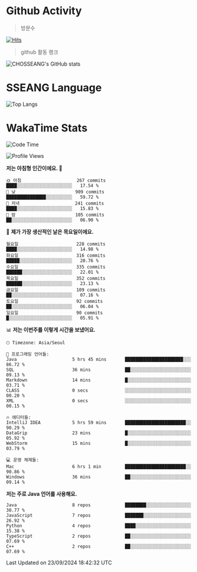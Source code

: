 <!--
**CHOSSEANG/CHOSSEANG** is a ✨ _special_ ✨ repository because its `README.md` (this file) appears on your GitHub profile.

Here are some ideas to get you started:

- 🔭 I’m currently working on ...
- 🌱 I’m currently learning ...
- 👯 I’m looking to collaborate on ...
- 🤔 I’m looking for help with ...
- 💬 Ask me about ...
- 📫 How to reach me: ...
- 😄 Pronouns: ...
- ⚡ Fun fact: ...
-->

# Github Activity
> 방문수

[![Hits](https://hits.seeyoufarm.com/api/count/incr/badge.svg?url=https%3A%2F%2Fgithub.com%2FCHOSSEANG&count_bg=%238AED3E&title_bg=%23495358&icon=electron.svg&icon_color=%23E7E7E7&title=CHOSSEANG&edge_flat=false)](https://hits.seeyoufarm.com)
> github 활동 랭크

![CHOSSEANG's GitHub stats](https://github-readme-stats.vercel.app/api?username=CHOSSEANG&show_icons=true&theme=radical)

# SSEANG Language
![Top Langs](https://github-readme-stats.vercel.app/api/top-langs/?username=CHOSSEANG&layout=compact)

# WakaTime Stats

<!--START_SECTION:waka-->
![Code Time](http://img.shields.io/badge/Code%20Time-51%20hrs%2025%20mins-blue)

![Profile Views](http://img.shields.io/badge/Profile%20Views-0-blue)

**저는 아침형 인간이에요. 🐤** 

```text
🌞 아침                     267 commits         ████░░░░░░░░░░░░░░░░░░░░░   17.54 % 
🌆 낮　                     909 commits         ███████████████░░░░░░░░░░   59.72 % 
🌃 저녁                     241 commits         ████░░░░░░░░░░░░░░░░░░░░░   15.83 % 
🌙 밤　                     105 commits         ██░░░░░░░░░░░░░░░░░░░░░░░   06.90 % 
```
📅 **제가 가장 생산적인 날은 목요일이에요.** 

```text
월요일                      228 commits         ████░░░░░░░░░░░░░░░░░░░░░   14.98 % 
화요일                      316 commits         █████░░░░░░░░░░░░░░░░░░░░   20.76 % 
수요일                      335 commits         ██████░░░░░░░░░░░░░░░░░░░   22.01 % 
목요일                      352 commits         ██████░░░░░░░░░░░░░░░░░░░   23.13 % 
금요일                      109 commits         ██░░░░░░░░░░░░░░░░░░░░░░░   07.16 % 
토요일                      92 commits          ██░░░░░░░░░░░░░░░░░░░░░░░   06.04 % 
일요일                      90 commits          █░░░░░░░░░░░░░░░░░░░░░░░░   05.91 % 
```


📊 **저는 이번주를 이렇게 시간을 보냈어요.** 

```text
🕑︎ Timezone: Asia/Seoul

💬 프로그래밍 언어들: 
Java                     5 hrs 45 mins       ██████████████████████░░░   86.72 % 
SQL                      36 mins             ██░░░░░░░░░░░░░░░░░░░░░░░   09.13 % 
Markdown                 14 mins             █░░░░░░░░░░░░░░░░░░░░░░░░   03.71 % 
CLASS                    0 secs              ░░░░░░░░░░░░░░░░░░░░░░░░░   00.20 % 
XML                      0 secs              ░░░░░░░░░░░░░░░░░░░░░░░░░   00.15 % 

🔥 에디터들: 
IntelliJ IDEA            5 hrs 59 mins       ███████████████████████░░   90.29 % 
DataGrip                 23 mins             █░░░░░░░░░░░░░░░░░░░░░░░░   05.92 % 
WebStorm                 15 mins             █░░░░░░░░░░░░░░░░░░░░░░░░   03.79 % 

💻 운영 체제들: 
Mac                      6 hrs 1 min         ███████████████████████░░   90.86 % 
Windows                  36 mins             ██░░░░░░░░░░░░░░░░░░░░░░░   09.14 % 
```

**저는 주로 Java 언어를 사용해요.** 

```text
Java                     8 repos             ████████░░░░░░░░░░░░░░░░░   30.77 % 
JavaScript               7 repos             ███████░░░░░░░░░░░░░░░░░░   26.92 % 
Python                   4 repos             ████░░░░░░░░░░░░░░░░░░░░░   15.38 % 
TypeScript               2 repos             ██░░░░░░░░░░░░░░░░░░░░░░░   07.69 % 
C++                      2 repos             ██░░░░░░░░░░░░░░░░░░░░░░░   07.69 % 
```




 Last Updated on 23/09/2024 18:42:32 UTC
<!--END_SECTION:waka-->
